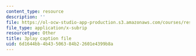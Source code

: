 ```yaml
---
content_type: resource
description: ''
file: https://ol-ocw-studio-app-production.s3.amazonaws.com/courses/res-env-001-climate-action-hands-on-harnessing-science-with-communities-to-cut-carbon-january-iap-2017/6d1644bb4b43506384b22601e4399b8a_j4b9U9m9MQA.vtt
file_type: application/x-subrip
resourcetype: Other
title: 3play caption file
uid: 6d1644bb-4b43-5063-84b2-2601e4399b8a
---
```

